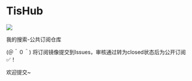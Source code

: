 # TisHub
![](https://raw.githubusercontent.com/My-Search/TisHub/master/favicon.ico)

我的搜索-公共订阅仓库

(＠＾０＾) 将订阅镜像提交到Issues，审核通过转为closed状态后为公开订阅✅！

欢迎提交~
